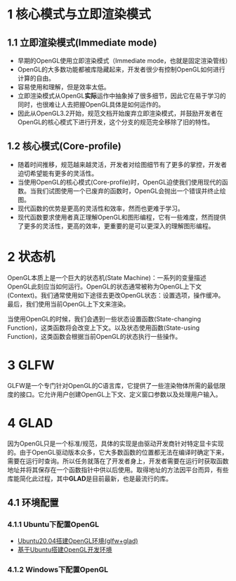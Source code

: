 # 1 核心模式与立即渲染模式
## 1.1 立即渲染模式(Immediate mode)
- 早期的OpenGL使用立即渲染模式（Immediate mode，也就是固定渲染管线）
- OpenGL的大多数功能都被库隐藏起来，开发者很少有控制OpenGL如何进行计算的自由。
- 容易使用和理解，但是效率太低。
- 立即渲染模式从OpenGL**实际**运作中抽象掉了很多细节，因此它在易于学习的同时，也很难让人去把握OpenGL具体是如何运作的。
- 因此从OpenGL3.2开始，规范文档开始废弃立即渲染模式，并鼓励开发者在OpenGL的核心模式下进行开发，这个分支的规范完全移除了旧的特性。
## 1.2 核心模式(Core-profile)
- 随着时间推移，规范越来越灵活，开发者对绘图细节有了更多的掌控，开发者迫切希望能有更多的灵活性。
- 当使用OpenGL的核心模式(Core-profile)时，OpenGL迫使我们使用现代的函数。当我们试图使用一个已废弃的函数时，OpenGL会抛出一个错误并终止绘图。
- 现代函数的优势是更高的灵活性和效率，然而也更难于学习。
- 现代函数要求使用者真正理解OpenGL和图形编程，它有一些难度，然而提供了更多的灵活性，更高的效率，更重要的是可以更深入的理解图形编程。
# 2 状态机

OpenGL本质上是一个巨大的状态机(State Machine)：一系列的变量描述OpenGL此刻应当如何运行。OpenGL的状态通常被称为OpenGL上下文(Context)。我们通常使用如下途径去更改OpenGL状态：设置选项，操作缓冲。最后，我们使用当前OpenGL上下文来渲染。

当使用OpenGL的时候，我们会遇到一些状态设置函数(State-changing Function)，这类函数将会改变上下文。以及状态使用函数(State-using Function)，这类函数会根据当前OpenGL的状态执行一些操作。

# 3 GLFW

GLFW是一个专门针对OpenGL的C语言库，它提供了一些渲染物体所需的最低限度的接口。它允许用户创建OpenGL上下文、定义窗口参数以及处理用户输入。

# 4 GLAD

因为OpenGL只是一个标准/规范，具体的实现是由驱动开发商针对特定显卡实现的。由于OpenGL驱动版本众多，它大多数函数的位置都无法在编译时确定下来，需要在运行时查询。所以任务就落在了开发者身上，开发者需要在运行时获取函数地址并将其保存在一个函数指针中供以后使用。取得地址的方法因平台而异，有些库能简化此过程，其中**GLAD**是目前最新，也是最流行的库。
 
## 4.1 环境配置
### 4.1.1 Ubuntu下配置OpenGL
- [Ubuntu20.04搭建OpenGL环境(glfw+glad)](https://blog.csdn.net/qq_40342400/article/details/132395076)
- [基于Ubuntu搭建OpenGL开发环境](https://www.cnblogs.com/jiujiubashiyi/p/16429717.html)
### 4.1.2 Windows下配置OpenGL
